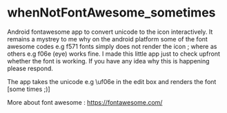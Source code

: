 # whenNotFontAwesome_sometimes
Android fontawesome app to convert unicode to the icon interactively.
It remains a mystrey to me why on the android platform some of the font awesome codes e.g f571 fonts simply does  not 
render the icon ; where as others e.g f06e (eye)  works fine.
I made this little app just to check upfront whether the font is working.
If you have any idea why this is happening please respond.

The app takes the unicode e.g \uf06e in the edit box and renders the font [some times ;)] 

More about font awesome : https://fontawesome.com/

